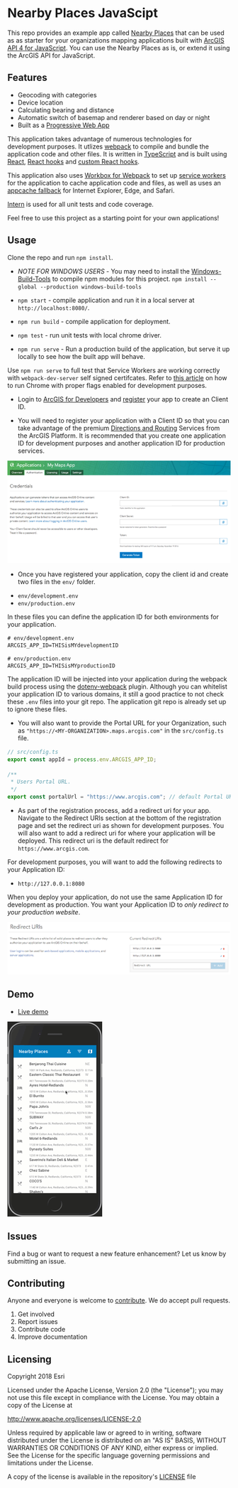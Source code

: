 # Nearby Places JavaScipt

This repo provides an example app called [Nearby Places](https://developers.arcgis.com/example-apps/nearby-places-javascript/?utm_source=github&utm_medium=web&utm_campaign=example_apps_nearby_places_javascript) that can be used as as starter for your organizations mapping applications built with [ArcGIS API 4 for JavaScript](https://developers.arcgis.com/javascript/). You can use the Nearby Places as is, or extend it using the ArcGIS API for JavaScript.

## Features
 * Geocoding with categories
 * Device location
 * Calculating bearing and distance
 * Automatic switch of basemap and renderer based on day or night
 * Built as a [Progressive Web App](https://developers.google.com/web/progressive-web-apps/)

This application takes advantage of numerous technologies for development purposes. It utlizes [webpack](https://webpack.js.org/) to compile and bundle the application code and other files. It is written in [TypeScript](http://www.typescriptlang.org/) and is built using [React](https://reactjs.org/), [React hooks](https://reactjs.org/docs/hooks-intro.html) and [custom React hooks](https://reactjs.org/docs/hooks-custom.html).

This application also uses [Workbox for Webpack](https://developers.google.com/web/tools/workbox/get-started/webpack) to set up [service workers](https://developer.mozilla.org/en-US/docs/Web/API/Service_Worker_API) for the application to cache application code and files, as well as uses an [appcache fallback](https://developer.mozilla.org/en-US/docs/Web/HTML/Using_the_application_cache) for Internet Explorer, Edge, and Safari.

[Intern](https://theintern.io/) is used for all unit tests and code coverage.

Feel free to use this project as a starting point for your own applications!

## Usage

Clone the repo and run `npm install`.

* _NOTE FOR WINDOWS USERS_ - You may need to install the [Windows-Build-Tools](https://github.com/felixrieseberg/windows-build-tools) to compile npm modules for this project. `npm install --global --production windows-build-tools`

* `npm start` - compile application and run it in a local server at `http://localhost:8080/`.
* `npm run build` - compile application for deployment.
* `npm test` - run unit tests with local chrome driver.
* `npm run serve` - Run a production build of the application, but serve it up locally to see how the built app will behave.

Use `npm run serve` to full test that Service Workers are working correctly with `webpack-dev-server` self signed certifcates. Refer to [this article](https://deanhume.com/testing-service-workers-locally-with-self-signed-certificates/) on how to run Chrome with proper flags enabled for development purposes. 

* Login to [ArcGIS for Developers](https://developers.arcgis.com/) and [register](https://developers.arcgis.com/applications/#/) your app to create an Client ID.

* You will need to register your application with a Client ID so that you can take advantage of the premium [Directions and Routing](https://developers.arcgis.com/features/directions/) Services from the ArcGIS Platform. It is recommended that you create one application ID for development purposes and another application ID for production services.

![](images/Register1.png)
* Once you have registered your application, copy the client id and create two files in the `env/` folder.
 - `env/development.env`
 - `env/production.env`

 In these files you can define the application ID for both environments for your application.

 ```
 # env/development.env
 ARCGIS_APP_ID=THISisMYdevelopmentID
 ```

  ```
 # env/production.env
 ARCGIS_APP_ID=THISisMYproductionID
 ```

 The application ID will be injected into your application during the webpack build process using the [dotenv-webpack](https://github.com/mrsteele/dotenv-webpack#readme) plugin. Although you can whitelist your application ID to various domains, it still a good practice to not check these `.env` files into your git repo. The application git repo is already set up to ignore these files.

* You will also want to provide the Portal URL for your Organization, such as `"https://<MY-ORGANIZATION>.maps.arcgis.com"` in the `src/config.ts` file.

```js
// src/config.ts
export const appId = process.env.ARCGIS_APP_ID;

/**
 * Users Portal URL.
 */
export const portalUrl = "https://www.arcgis.com"; // default Portal URL
```

* As part of the registration process, add a redirect uri for your app.  Navigate to the Redirect URIs section at the bottom of the registration page and set the redirect uri as shown for development purposes. You will also want to add a redirect uri for where your application will be deployed.  This redirect uri is the default redirect for `https://www.arcgis.com`.

For development purposes, you will want to add the following redirects to your Application ID:

* `http://127.0.0.1:8080`

When you deploy your application, do not use the same Application ID for development as production. You want your Application ID to _only redirect to your production website_.

![](images/Register2.png)

## Demo

* [Live demo](https://arcgis-nearby-js.netlify.com/)

![application](images/nearby-places.gif)

## Issues
Find a bug or want to request a new feature enhancement?  Let us know by submitting an issue.

## Contributing
Anyone and everyone is welcome to [contribute](CONTRIBUTING.md). We do accept pull requests.

1. Get involved
2. Report issues
3. Contribute code
4. Improve documentation

## Licensing
Copyright 2018 Esri

Licensed under the Apache License, Version 2.0 (the "License"); you may not use this file except in compliance with the License. You may obtain a copy of the License at

http://www.apache.org/licenses/LICENSE-2.0

Unless required by applicable law or agreed to in writing, software distributed under the License is distributed on an "AS IS" BASIS, WITHOUT WARRANTIES OR CONDITIONS OF ANY KIND, either express or implied. See the License for the specific language governing permissions and limitations under the License.

A copy of the license is available in the repository's [LICENSE](./LICENSE) file